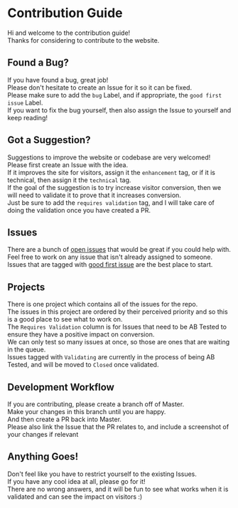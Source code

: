 # Contribution Guide
Hi and welcome to the contribution guide!  
Thanks for considering to contribute to the website.

## Found a Bug?
If you have found a bug, great job!  
Please don't hesitate to create an Issue for it so it can be fixed.  
Please make sure to add the `bug` Label, and if appropriate, the `good first issue` Label.  
If you want to fix the bug yourself, then also assign the Issue to yourself and keep reading!

## Got a Suggestion?
Suggestions to improve the website or codebase are very welcomed!  
Please first create an Issue with the idea.  
If it improves the site for visitors, assign it the `enhancement` tag, or if it is technical, then assign it the `technical` tag.  
If the goal of the suggestion is to try increase visitor conversion, then we will need to validate it to prove that it increases conversion.  
Just be sure to add the `requires validation` tag, and I will take care of doing the validation once you have created a PR.

## Issues
There are a bunch of [open issues](https://github.com/chase-manning/Personal-Website/issues) that would be great if you could help with.  
Feel free to work on any issue that isn't already assigned to someone.  
Issues that are tagged with [good first issue](https://github.com/chase-manning/Personal-Website/labels/good%20first%20issue) are the best place to start.

## Projects
There is one project which contains all of the issues for the repo.  
The issues in this project are ordered by their perceived priority and so this is a good place to see what to work on.  
The `Requires Validation` column is for Issues that need to be AB Tested to ensure they have a positive impact on conversion.  
We can only test so many issues at once, so those are ones that are waiting in the queue.  
Issues tagged with `Validating` are currently in the process of being AB Tested, and will be moved to `Closed` once validated.

## Development Workflow
If you are contributing, please create a branch off of Master.  
Make your changes in this branch until you are happy.  
And then create a PR back into Master.  
Please also link the Issue that the PR relates to, and include a screenshot of your changes if relevant

## Anything Goes!
Don't feel like you have to restrict yourself to the existing Issues.  
If you have any cool idea at all, please go for it!  
There are no wrong answers, and it will be fun to see what works when it is validated and can see the impact on visitors :)
